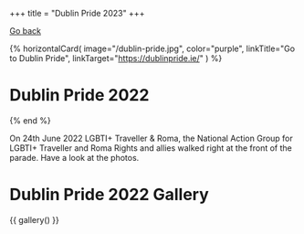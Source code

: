 +++
title = "Dublin Pride 2023"
+++

[Go back](/what-we-do/card-3-prides)

{% horizontalCard(
	image="/dublin-pride.jpg",
	color="purple",
	linkTitle="Go to Dublin Pride",
	linkTarget="https://dublinpride.ie/"
) %}
# Dublin Pride 2022
{% end %}

On 24th June 2022 LGBTI+ Traveller & Roma, the National Action Group for LGBTI+ Traveller and Roma Rights and allies walked right at the front of the parade. Have a look at the photos.

<div class="color-box color-box--blue">

# Dublin Pride 2022 Gallery

{{ gallery() }} 

</div>
